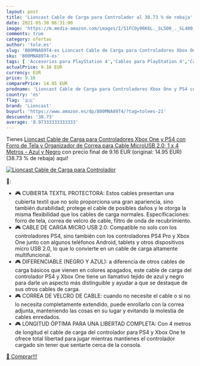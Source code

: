 ```yaml
---
layout: post
title: 'Lioncast Cable de Carga para Controlador al 38.73 % de rebaja'
date: 2021-05-30 06:31:00
image: 'https://m.media-amazon.com/images/I/51FCOy96K6L._SL500_._SL400_.jpg'
comments: true
category: ofertas
author: 'tole.es'
slug: 'B00MNA89T4-es Lioncast Cable de Carga para Controladores Xbox One y PS4...'
sku: 'B00MNA89T4-es'
tags: [ 'Accesorios para PlayStation 4','Cables para PlayStation 4','Cables y adaptadores de corriente para PlayStation 4','Hardware y juegos para PlayStation 4','Videojuegos','lioncast','ps4','xbox', ]
actualPrice: 9.16 EUR
currency: EUR
price: 9.16
comparePrice: 14.95 EUR
prodname: 'Lioncast Cable de Carga para Controladores Xbox One y PS4 con Forro de Tela y Organizador de Correa para Cable  MicroUSB 2.0; 1 x 4 Metros - Azul y Negro'
country: 'es'
flag: '🇪🇸'
brand: 'Lioncast'
buyurl: 'https://www.amazon.es/dp/B00MNA89T4/?tag=tolees-21'
descuento: '38.73'
average: '8.97333333333333'
---
```


Tienes [Lioncast Cable de Carga para Controladores Xbox One y PS4 con Forro de Tela y Organizador de Correa para Cable  MicroUSB 2.0; 1 x 4 Metros - Azul y Negro](https://www.amazon.es/dp/B00MNA89T4/?tag=tolees-21) con precio final de  9.16 EUR (original: 14.95 EUR) (38.73 %  de rebaja) aqui!

[![Lioncast Cable de Carga para Controlador](https://m.media-amazon.com/images/I/51FCOy96K6L._SL500_._SL400_.jpg)](https://www.amazon.es/dp/B00MNA89T4/?tag=tolees-21)

🔎:

- 🎮 CUBIERTA TEXTIL PROTECTORA: Estos cables presentan una cubierta textil que no solo proporciona una gran apariencia, sino también durabilidad; protege el cable de posibles daños y le otorga la misma flexibilidad que los cables de carga normales. Especificaciones: forro de tela, correa de velcro de cable, filtro de onda de recubrimiento.
- 🎮 CABLE DE CARGA MICRO USB 2.0: Compatible no solo con los controladores PS4, sino también con los controladores PS4 Pro y Xbox One junto con algunos teléfonos Android, tablets y otros dispositivos micro USB 2.0, lo que lo convierte en un cable de carga altamente multifuncional.
- 🎮 DIFERENCIABLE (NEGRO Y AZUL): a diferencia de otros cables de carga básicos que vienen en colores apagados, este cable de carga del controlador PS4 y Xbox One tiene un llamativo tejido de azul y negro para darle un aspecto más distinguible y ayudar a que se destaque de sus otros cables de carga.
- 🎮 CORREA DE VELCRO DE CABLE: cuando no necesite el cable o si no lo necesita completamente extendido, puede enrollarlo con la correa adjunta, manteniendo las cosas en su lugar y evitando la molestia de cables enredados.
- 🎮 LONGITUD ÓPTIMA PARA UNA LIBERTAD COMPLETA: Con 4 metros de longitud el cable de carga del controlador para PS4 y Xbox One te ofrece total libertad para jugar mientras mantienes el controlador cargado sin tener que sentarte cerca de la consola.

[🛒 Comprar!!!](https://www.amazon.es/dp/B00MNA89T4/?tag=tolees-21)
